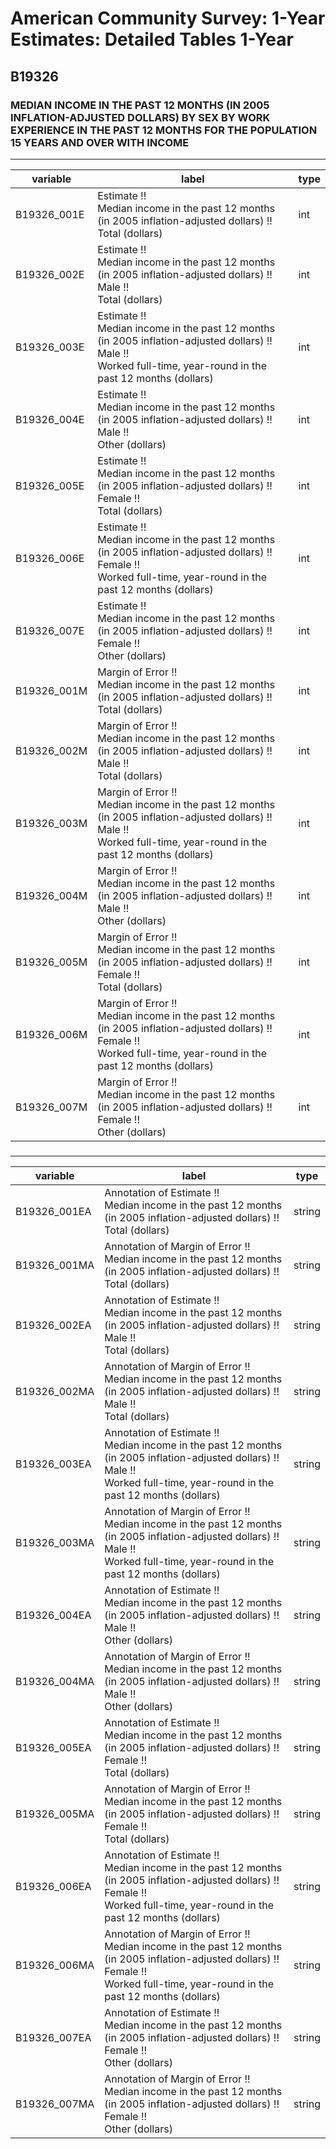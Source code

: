 # American Community Survey: 1-Year Estimates: Detailed Tables 1-Year

## B19326

### MEDIAN INCOME IN THE PAST 12 MONTHS (IN 2005 INFLATION-ADJUSTED DOLLARS) BY SEX BY WORK EXPERIENCE IN THE PAST 12 MONTHS FOR THE POPULATION 15 YEARS AND OVER WITH INCOME

___

| variable | label | type |
| ----- | ----- | ----- |
| B19326_001E | Estimate !!<br>Median income in the past 12 months (in 2005 inflation-adjusted dollars) !!<br>Total (dollars) | int |
| B19326_002E | Estimate !!<br>Median income in the past 12 months (in 2005 inflation-adjusted dollars) !!<br>Male !!<br>Total (dollars) | int |
| B19326_003E | Estimate !!<br>Median income in the past 12 months (in 2005 inflation-adjusted dollars) !!<br>Male !!<br>Worked full-time, year-round in the past 12 months (dollars) | int |
| B19326_004E | Estimate !!<br>Median income in the past 12 months (in 2005 inflation-adjusted dollars) !!<br>Male !!<br>Other (dollars) | int |
| B19326_005E | Estimate !!<br>Median income in the past 12 months (in 2005 inflation-adjusted dollars) !!<br>Female !!<br>Total (dollars) | int |
| B19326_006E | Estimate !!<br>Median income in the past 12 months (in 2005 inflation-adjusted dollars) !!<br>Female !!<br>Worked full-time, year-round in the past 12 months (dollars) | int |
| B19326_007E | Estimate !!<br>Median income in the past 12 months (in 2005 inflation-adjusted dollars) !!<br>Female !!<br>Other (dollars) | int |
| B19326_001M | Margin of Error !!<br>Median income in the past 12 months (in 2005 inflation-adjusted dollars) !!<br>Total (dollars) | int |
| B19326_002M | Margin of Error !!<br>Median income in the past 12 months (in 2005 inflation-adjusted dollars) !!<br>Male !!<br>Total (dollars) | int |
| B19326_003M | Margin of Error !!<br>Median income in the past 12 months (in 2005 inflation-adjusted dollars) !!<br>Male !!<br>Worked full-time, year-round in the past 12 months (dollars) | int |
| B19326_004M | Margin of Error !!<br>Median income in the past 12 months (in 2005 inflation-adjusted dollars) !!<br>Male !!<br>Other (dollars) | int |
| B19326_005M | Margin of Error !!<br>Median income in the past 12 months (in 2005 inflation-adjusted dollars) !!<br>Female !!<br>Total (dollars) | int |
| B19326_006M | Margin of Error !!<br>Median income in the past 12 months (in 2005 inflation-adjusted dollars) !!<br>Female !!<br>Worked full-time, year-round in the past 12 months (dollars) | int |
| B19326_007M | Margin of Error !!<br>Median income in the past 12 months (in 2005 inflation-adjusted dollars) !!<br>Female !!<br>Other (dollars) | int |
### 

___

| variable | label | type |
| ----- | ----- | ----- |
| B19326_001EA | Annotation of Estimate !!<br>Median income in the past 12 months (in 2005 inflation-adjusted dollars) !!<br>Total (dollars) | string |
| B19326_001MA | Annotation of Margin of Error !!<br>Median income in the past 12 months (in 2005 inflation-adjusted dollars) !!<br>Total (dollars) | string |
| B19326_002EA | Annotation of Estimate !!<br>Median income in the past 12 months (in 2005 inflation-adjusted dollars) !!<br>Male !!<br>Total (dollars) | string |
| B19326_002MA | Annotation of Margin of Error !!<br>Median income in the past 12 months (in 2005 inflation-adjusted dollars) !!<br>Male !!<br>Total (dollars) | string |
| B19326_003EA | Annotation of Estimate !!<br>Median income in the past 12 months (in 2005 inflation-adjusted dollars) !!<br>Male !!<br>Worked full-time, year-round in the past 12 months (dollars) | string |
| B19326_003MA | Annotation of Margin of Error !!<br>Median income in the past 12 months (in 2005 inflation-adjusted dollars) !!<br>Male !!<br>Worked full-time, year-round in the past 12 months (dollars) | string |
| B19326_004EA | Annotation of Estimate !!<br>Median income in the past 12 months (in 2005 inflation-adjusted dollars) !!<br>Male !!<br>Other (dollars) | string |
| B19326_004MA | Annotation of Margin of Error !!<br>Median income in the past 12 months (in 2005 inflation-adjusted dollars) !!<br>Male !!<br>Other (dollars) | string |
| B19326_005EA | Annotation of Estimate !!<br>Median income in the past 12 months (in 2005 inflation-adjusted dollars) !!<br>Female !!<br>Total (dollars) | string |
| B19326_005MA | Annotation of Margin of Error !!<br>Median income in the past 12 months (in 2005 inflation-adjusted dollars) !!<br>Female !!<br>Total (dollars) | string |
| B19326_006EA | Annotation of Estimate !!<br>Median income in the past 12 months (in 2005 inflation-adjusted dollars) !!<br>Female !!<br>Worked full-time, year-round in the past 12 months (dollars) | string |
| B19326_006MA | Annotation of Margin of Error !!<br>Median income in the past 12 months (in 2005 inflation-adjusted dollars) !!<br>Female !!<br>Worked full-time, year-round in the past 12 months (dollars) | string |
| B19326_007EA | Annotation of Estimate !!<br>Median income in the past 12 months (in 2005 inflation-adjusted dollars) !!<br>Female !!<br>Other (dollars) | string |
| B19326_007MA | Annotation of Margin of Error !!<br>Median income in the past 12 months (in 2005 inflation-adjusted dollars) !!<br>Female !!<br>Other (dollars) | string |

